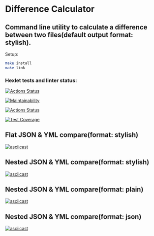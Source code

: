 # Difference Calculator

## Command line utility to calculate a difference between two files(default output format: stylish).

Setup:
```sh
make install
make link
```

### Hexlet tests and linter status:
[![Actions Status](https://github.com/drylb/frontend-project-lvl2/workflows/hexlet-check/badge.svg)](https://github.com/drylb/frontend-project-lvl2/actions)

[![Maintainability](https://api.codeclimate.com/v1/badges/4f49d4221c38a3598e28/maintainability)](https://codeclimate.com/github/drylb/frontend-project-lvl2/maintainability)

[![Actions Status](https://github.com/drylb/frontend-project-lvl2/workflows/Node%20CI/badge.svg)](https://github.com/drylb/frontend-project-lvl2/actions)

[![Test Coverage](https://api.codeclimate.com/v1/badges/4f49d4221c38a3598e28/test_coverage)](https://codeclimate.com/github/drylb/frontend-project-lvl2/test_coverage)

## Flat JSON & YML compare(format: stylish)

[![asciicast](https://asciinema.org/a/BvYfzp7MGxe9hcSQpGegkxG1M.svg)](https://asciinema.org/a/BvYfzp7MGxe9hcSQpGegkxG1M)

## Nested JSON & YML compare(format: stylish)

[![asciicast](https://asciinema.org/a/UiHSsb1JueDAW4kQ4Bc0kNzSa.svg)](https://asciinema.org/a/UiHSsb1JueDAW4kQ4Bc0kNzSa)

## Nested JSON & YML compare(format: plain)

[![asciicast](https://asciinema.org/a/BOytLAPtzUYlzpziwZy3Mzsax.svg)](https://asciinema.org/a/BOytLAPtzUYlzpziwZy3Mzsax)

## Nested JSON & YML compare(format: json)

[![asciicast](https://asciinema.org/a/NpElknbUaNbHzRIlglYeVuXZD.svg)](https://asciinema.org/a/NpElknbUaNbHzRIlglYeVuXZD)